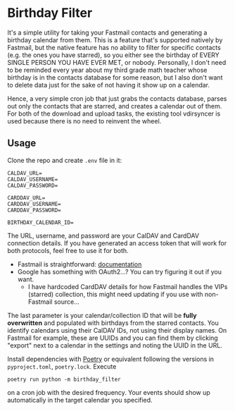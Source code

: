 # Birthday Filter

It's a simple utility for taking your Fastmail contacts and generating
a birthday calendar from them. This is a feature that's supported
natively by Fastmail, but the native feature has no ability to filter
for specific contacts (e.g. the ones you have starred), so you either
see the birthday of EVERY SINGLE PERSON YOU HAVE EVER MET, or nobody.
Personally, I don't need to be reminded every year about my third
grade math teacher whose birthday is in the contacts database for some
reason, but I also don't want to delete data just for the sake of not
having it show up on a calendar.

Hence, a very simple cron job that just grabs the contacts database,
parses out only the contacts that are starred, and creates a calendar
out of them. For both of the download and upload tasks, the existing
tool vdirsyncer is used because there is no need to reinvent the
wheel.

## Usage

Clone the repo and create `.env` file in it:

```
CALDAV_URL=
CALDAV_USERNAME=
CALDAV_PASSWORD=

CARDDAV_URL=
CARDDAV_USERNAME=
CARDDAV_PASSWORD=

BIRTHDAY_CALENDAR_ID=
```

The URL, username, and password are your CalDAV and CardDAV connection
details. If you have generated an access token that will work for both
protocols, feel free to use it for both.

* Fastmail is straightforward:
  [documentation](https://www.fastmail.help/hc/en-us/articles/1500000278342-Server-names-and-ports)
* Google has something with OAuth2...? You can try figuring it out if
  you want.
    * I have hardcoded CardDAV details for how Fastmail handles the
      VIPs (starred) collection, this might need updating if you use
      with non-Fastmail source...

The last parameter is your calendar/collection ID that will be **fully
overwritten** and populated with birthdays from the starred contacts.
You identify calendars using their CalDAV IDs, not using their display
names. On Fastmail for example, these are UUIDs and you can find them
by clicking "export" next to a calendar in the settings and noting the
UUID in the URL.

Install dependencies with [Poetry](https://python-poetry.org/) or
equivalent following the versions in `pyproject.toml`, `poetry.lock`.
Execute

```
poetry run python -m birthday_filter
```

on a cron job with the desired frequency. Your events should show up
automatically in the target calendar you specified.
